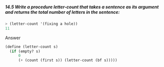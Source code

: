 ##### 14.5 Write a procedure letter-count that takes a sentence as its argument and returns the total number of letters in the sentence:
```scheme
> (letter-count '(fixing a hole))
11
```

Answer

```Scheme
(define (letter-count s)
  (if (empty? s)
      0
      (+ (count (first s)) (letter-count (bf s)))))
```
